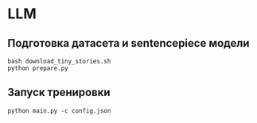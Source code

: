 # LLM

## Подготовка датасета и sentencepiece модели

```shell
bash download_tiny_stories.sh
python prepare.py
```

## Запуск тренировки

```shell
python main.py -c config.json
```
